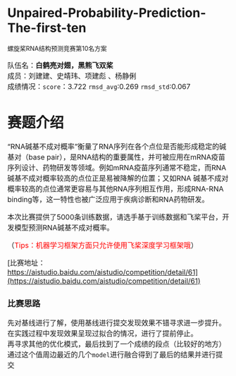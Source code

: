 ﻿# Unpaired-Probability-Prediction-The-first-ten
螺旋桨RNA结构预测竞赛第10名方案

<font size=3>
  
队伍名：**白鹤亮对翅，黑熊飞双桨**   
成员：刘建建、史靖玮、项建彪 、杨静俐  
  成绩情况：`score`：3.722  `rmsd_avg`:0.269  `rmsd_std`:0.067

# 赛题介绍

“RNA碱基不成对概率”衡量了RNA序列在各个点位是否能形成稳定的碱基对（base pair），是RNA结构的重要属性，并可被应用在mRNA疫苗序列设计、药物研发等领域。例如mRNA疫苗序列通常不稳定，而RNA碱基不成对概率较高的点位正是易被降解的位置；又如RNA 碱基不成对概率较高的点位通常更容易与其他RNA序列相互作用，形成RNA-RNA binding等，这一特性也被广泛应用于疾病诊断和RNA药物研发。

本次比赛提供了5000条训练数据，请选手基于训练数据和飞桨平台，开发模型预测RNA碱基不成对概率。

（<span style='color:red'>Tips：机器学习框架方面只允许使用飞桨深度学习框架哦</span>）

[比赛地址：https://aistudio.baidu.com/aistudio/competition/detail/61](https://aistudio.baidu.com/aistudio/competition/detail/61)

### 比赛思路
<font size=3>
  
先对基线进行了解，使用基线进行提交发现效果不错寻求进一步提升。    
在实践过程中发现效果呈现过拟合的情况，进行了提前停止。    
再寻求其他的优化模式，最后找到了一个成绩的段点（比较好的地方）   
通过这个值周边最近的几个`model`进行融合得到了最后的结果并进行提交    